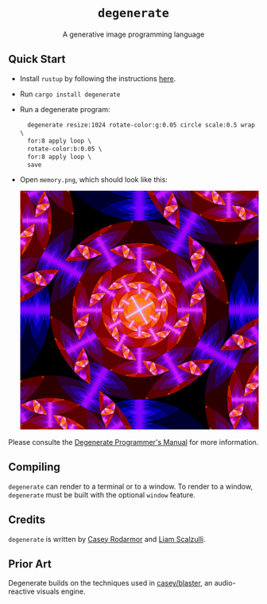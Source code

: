 <h1 align="center"><code>degenerate</code></h1>
<div align="center">A generative image programming language</div>

## Quick Start

- Install `rustup` by following the instructions [here](https://rustup.rs/).
- Run `cargo install degenerate`
- Run a degenerate program:
  ```
    degenerate resize:1024 rotate-color:g:0.05 circle scale:0.5 wrap \
    for:8 apply loop \
    rotate-color:b:0.05 \
    for:8 apply loop \
    save
  ```
- Open `memory.png`, which should look like this:

  ![gorgeous example image](example.jpg)

Please consulte the
[Degenerate Programmer's Manual](https://degenerate.computer/man) for more
information.

## Compiling

`degenerate` can render to a terminal or to a window. To render to a window,
`degenerate` must be built with the optional `window` feature.

## Credits

`degenerate` is written by [Casey Rodarmor](https://rodarmor.com) and
[Liam Scalzulli](https://liam.rs).

## Prior Art

Degenerate builds on the techniques used in
[casey/blaster](https://github.com/casey/blaster), an audio-reactive visuals
engine.
